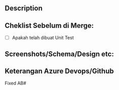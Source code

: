 ## Description
<!--- Jelaskan secara singkat mengenai perubahaan -->

## Cheklist Sebelum di Merge:
- [ ] Apakah telah dibuat Unit Test

## Screenshots/Schema/Design etc:
<!--- Lampirkan bila tersedia -->

## Keterangan Azure Devops/Github
<!--- Wajib melampirkan azure devops work item kalau tidak silahkan pindahkan sendiri boardnya -->
Fixed AB#

